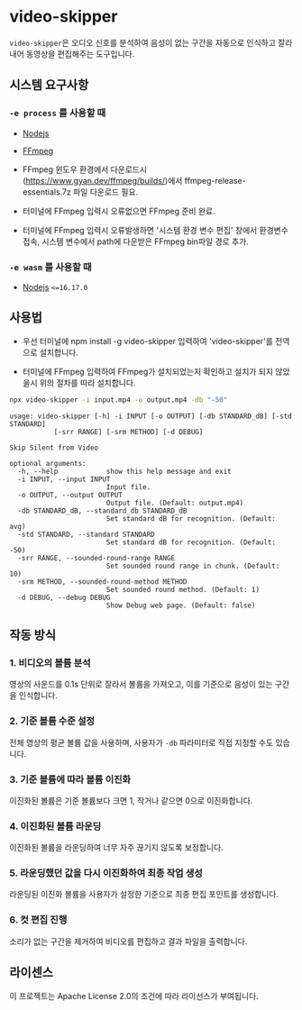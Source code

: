 # video-skipper

`video-skipper`은 오디오 신호를 분석하여 음성이 없는 구간을 자동으로 인식하고 잘라내어 동영상을 편집해주는 도구입니다.

## 시스템 요구사항

### `-e process` 를 사용할 때

- [Nodejs](https://nodejs.org/)
- [FFmpeg](https://www.ffmpeg.org/)

- FFmpeg 윈도우 환경에서 다운로드시 (https://www.gyan.dev/ffmpeg/builds/)에서 ffmpeg-release-essentials.7z 파일 다운로드 필요.
- 터미널에 FFmpeg 입력시 오류없으면 FFmpeg 준비 완료.
- 터미널에 FFmpeg 입력시 오류발생하면 '시스템 환경 변수 편집' 창에서 환경변수 접속, 시스템 변수에서 path에 다운받은 FFmpeg bin파일 경로 추가.

### `-e wasm` 를 사용할 때

- [Nodejs](https://nodejs.org/) `<=16.17.0`

## 사용법

- 우선 터미널에 npm install -g video-skipper 입력하여 'video-skipper'를 전역으로 설치합니다.

- 터미널에 FFmpeg 입력하여 FFmpeg가 설치되었는지 확인하고 설치가 되지 않았을시 위의 절차를 따라 설치합니다.

```bash
npx video-skipper -i input.mp4 -o output.mp4 -db "-50"
```

```text
usage: video-skipper [-h] -i INPUT [-o OUTPUT] [-db STANDARD_dB] [-std STANDARD]
           [-srr RANGE] [-srm METHOD] [-d DEBUG]

Skip Silent from Video

optional arguments:
  -h, --help            show this help message and exit
  -i INPUT, --input INPUT
                        Input file.
  -o OUTPUT, --output OUTPUT
                        Output file. (Default: output.mp4)
  -db STANDARD_dB, --standard_db STANDARD_dB
                        Set standard dB for recognition. (Default: avg)
  -std STANDARD, --standard STANDARD
                        Set standard dB for recognition. (Default: -50)
  -srr RANGE, --sounded-round-range RANGE
                        Set sounded round range in chunk. (Default: 10)
  -srm METHOD, --sounded-round-method METHOD
                        Set sounded round method. (Default: 1)
  -d DEBUG, --debug DEBUG
                        Show Debug web page. (Default: false)
```

## 작동 방식

### 1. 비디오의 볼륨 분석

영상의 사운드를 0.1s 단위로 잘라서 볼륨을 가져오고, 이를 기준으로 음성이 있는 구간을 인식합니다.

### 2. 기준 볼륨 수준 설정

전체 영상의 평균 볼륨 값을 사용하며, 사용자가 `-db` 파라미터로 직접 지정할 수도 있습니다.

### 3. 기준 볼륨에 따라 볼륨 이진화

이진화된 볼륨은 기준 볼륨보다 크면 1, 작거나 같으면 0으로 이진화합니다.

### 4. 이진화된 볼륨 라운딩

이진화된 볼륨을 라운딩하여 너무 자주 끊기지 않도록 보정합니다.

### 5. 라운딩했던 값을 다시 이진화하여 최종 작업 생성

라운딩된 이진화 볼륨을 사용자가 설정한 기준으로 최종 편집 포인트를 생성합니다.

### 6. 컷 편집 진행

소리가 없는 구간을 제거하여 비디오를 편집하고 결과 파일을 출력합니다.

## 라이센스

이 프로젝트는 Apache License 2.0의 조건에 따라 라이선스가 부여됩니다.
